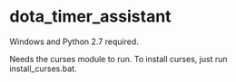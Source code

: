# dota_timer_assistant

Windows and Python 2.7 required.

Needs the curses module to run. To install curses, just run install_curses.bat.
